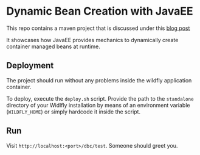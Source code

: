 # Dynamic Bean Creation with JavaEE

This repo contains a maven project that is discussed under this [blog post][post]

It showcases how JavaEE provides mechanics to dynamically create container managed beans at runtime.

## Deployment

The project should run without any problems inside the wildfly application container. 

To deploy, execute the `deploy.sh` script. Provide the path to the `standalone` directory of your Widlfly installation by means of an environment variable (`WILDFLY_HOME`)
or simply hardcode it inside the script.


## Run

Visit `http://localhost:<port>/dbc/test`. Someone should greet you.


[post]: http://localhost:4000/2016/07/dynamic-bean-creation/
